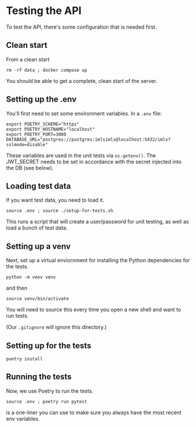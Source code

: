 # Testing the API

To test the API, there's some configuration that is needed first.

## Clean start

From a clean start

```
rm -rf data ; docker compose up
```

You should be able to get a complete, clean start of the server. 

## Setting up the .env

You'll first need to set some environment variables. In a `.env` file:

```
export POETRY_SCHEME="https"
export POETRY_HOSTNAME="localhost"
export POETRY_PORT=3000
DATABASE_URL="postgres://postgres:imlsimls@localhost:5432/imls?sslmode=disable"
```

These variables are used in the unit tests via `os.getenv()`. The JWT_SECRET needs to be set in accordance with the secret injected into the DB (see below).

## Loading test data

If you want test data, you need to load it.

```
source .env ; source ./setup-for-tests.sh
```

This runs a script that will create a user/password for unit testing, as well as load a bunch of test data.

## Setting up a venv

Next, set up a virtual enviornment for installing the Python dependencies for the tests.

```
python -m venv venv
```

and then

```
source venv/bin/activate
```

You will need to source this every time you open a new shell and want to run tests.

(Our `.gitignore` will ignore this directory.)

## Setting up for the tests

```
poetry install
```

## Running the tests

Now, we use Poetry to run the tests.

```
source .env ; poetry run pytest
```

is a one-liner you can use to make sure you always have the most recent env variables.
